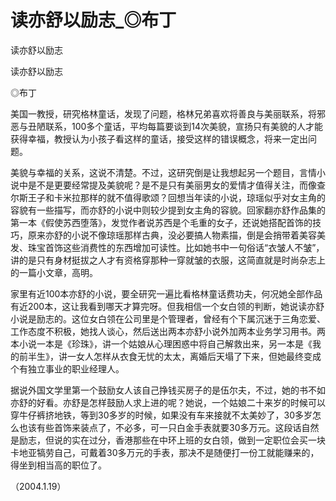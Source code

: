 # 读亦舒以励志_◎布丁

读亦舒以励志

读亦舒以励志

◎布丁

美国一教授，研究格林童话，发现了问题，格林兄弟喜欢将善良与美丽联系，将邪恶与丑陋联系，100多个童话，平均每篇要谈到14次美貌，宣扬只有美貌的人才能获得幸福，教授认为小孩子看这样的童话，接受这样的错误概念，将来一定出问题。

美貌与幸福的关系，这说不清楚。不过，这研究倒是让我想起另一个题目，言情小说中是不是更要经常提及美貌呢？是不是只有美丽男女的爱情才值得关注，而像查尔斯王子和卡米拉那样的就不值得歌颂？回想当年读的小说，琼瑶似乎对女主角的容貌有一些描写，而亦舒的小说中则较少提到女主角的容貌。回家翻亦舒作品集的第一本《假使苏西堕落》，发觉作者说苏西是个毛重的女子，还说她搭配首饰的技巧，原来亦舒的小说不像琼瑶那样古典，没必要搞人物素描，倒是会捎带着美容美发、珠宝首饰这些消费性的东西增加可读性。比如她书中一句俗话“衣皱人不皱”，讲的是只有身材挺拔之人才有资格穿那种一穿就皱的衣服，这简直就是时尚杂志上的一篇小文章，高明。

家里有近100本亦舒的小说，要全研究一遍比看格林童话费功夫，何况她全部作品有近200本，这让我看到哪天才算完呀。但我相信一个女白领的判断，她说读亦舒小说是励志的。这位女白领在公司里是个管理者，曾经有个下属沉迷于三角恋爱、工作态度不积极，她找人谈心，然后送出两本亦舒小说外加两本业务学习用书。两本小说一本是《珍珠》，讲一个姑娘从心理困惑中将自己解救出来，另一本是《我的前半生》，讲一女人怎样从衣食无忧的太太，离婚后天塌了下来，但她最终变成个有独立事业的职业经理人。

据说外国文学里第一个鼓励女人该自己挣钱买房子的是伍尔夫，不过，她的书不如亦舒的好看。亦舒是怎样鼓励人求上进的呢？她说，一个姑娘二十来岁的时候可以穿牛仔裤挤地铁，等到30多岁的时候，如果没有车来接就不太美妙了，30多岁怎么也该有些首饰来装点了，不必多，可一只白金手表就要30多万元。这段话自然是励志，但说的实在过分，香港那些在中环上班的女白领，做到一定职位会买一块卡地亚犒劳自己，可戴着30多万元的手表，那决不是随便打一份工就能赚来的，得坐到相当高的职位了。

（2004.1.19）